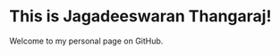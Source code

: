 <!DOCTYPE html>
<html>

<body>
    <h1>This is Jagadeeswaran Thangaraj!</h1>
    <p> Welcome to my personal page on GitHub.</p>
</body>
</html>
